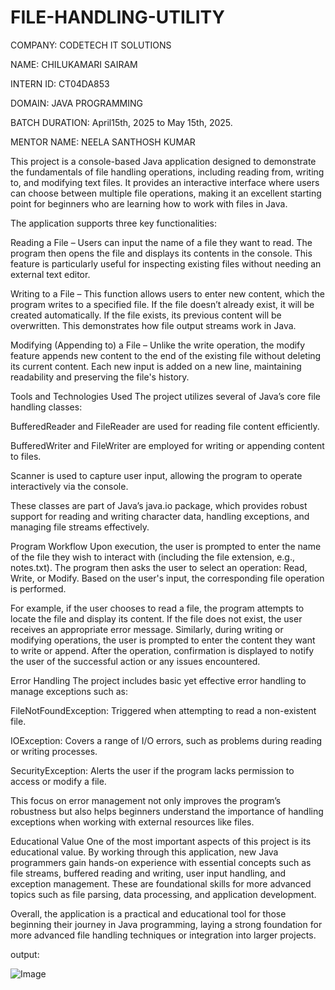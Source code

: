 # FILE-HANDLING-UTILITY

COMPANY: CODETECH IT SOLUTIONS

NAME:   CHILUKAMARI SAIRAM

INTERN ID: CT04DA853

DOMAIN: JAVA PROGRAMMING

BATCH DURATION: April15th, 2025 to May 15th, 2025.  

MENTOR NAME: NEELA SANTHOSH KUMAR

This project is a console-based Java application designed to demonstrate the fundamentals of file handling operations, including reading from, writing to, and modifying text files. It provides an interactive interface where users can choose between multiple file operations, making it an excellent starting point for beginners who are learning how to work with files in Java.

The application supports three key functionalities:

Reading a File – Users can input the name of a file they want to read. The program then opens the file and displays its contents in the console. This feature is particularly useful for inspecting existing files without needing an external text editor.

Writing to a File – This function allows users to enter new content, which the program writes to a specified file. If the file doesn’t already exist, it will be created automatically. If the file exists, its previous content will be overwritten. This demonstrates how file output streams work in Java.

Modifying (Appending to) a File – Unlike the write operation, the modify feature appends new content to the end of the existing file without deleting its current content. Each new input is added on a new line, maintaining readability and preserving the file's history.

Tools and Technologies Used
The project utilizes several of Java’s core file handling classes:

BufferedReader and FileReader are used for reading file content efficiently.

BufferedWriter and FileWriter are employed for writing or appending content to files.

Scanner is used to capture user input, allowing the program to operate interactively via the console.

These classes are part of Java’s java.io package, which provides robust support for reading and writing character data, handling exceptions, and managing file streams effectively.

Program Workflow
Upon execution, the user is prompted to enter the name of the file they wish to interact with (including the file extension, e.g., notes.txt). The program then asks the user to select an operation: Read, Write, or Modify. Based on the user's input, the corresponding file operation is performed.

For example, if the user chooses to read a file, the program attempts to locate the file and display its content. If the file does not exist, the user receives an appropriate error message. Similarly, during writing or modifying operations, the user is prompted to enter the content they want to write or append. After the operation, confirmation is displayed to notify the user of the successful action or any issues encountered.

Error Handling
The project includes basic yet effective error handling to manage exceptions such as:

FileNotFoundException: Triggered when attempting to read a non-existent file.

IOException: Covers a range of I/O errors, such as problems during reading or writing processes.

SecurityException: Alerts the user if the program lacks permission to access or modify a file.

This focus on error management not only improves the program’s robustness but also helps beginners understand the importance of handling exceptions when working with external resources like files.

Educational Value
One of the most important aspects of this project is its educational value. By working through this application, new Java programmers gain hands-on experience with essential concepts such as file streams, buffered reading and writing, user input handling, and exception management. These are foundational skills for more advanced topics such as file parsing, data processing, and application development.

Overall, the application is a practical and educational tool for those beginning their journey in Java programming, laying a strong foundation for more advanced file handling techniques or integration into larger projects.

output:

![Image](https://github.com/user-attachments/assets/240ee9c6-ce93-4e8a-98db-23cf308a3a26)
